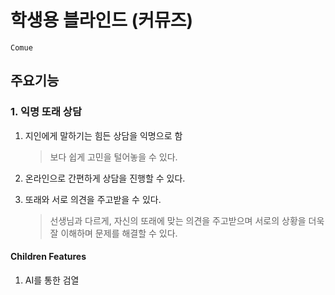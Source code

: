 # 학생용 블라인드 (커뮤즈)

```
Comue
```

## 주요기능

### 1. 익명 또래 상담

1. 지인에게 말하기는 힘든 상담을 익명으로 함

   > 보다 쉽게 고민을 털어놓을 수 있다.

2. 온라인으로 간편하게 상담을 진행할 수 있다.

3. 또래와 서로 의견을 주고받을 수 있다.

   > 선생님과 다르게, 자신의 또래에 맞는 의견을 주고받으며 서로의 상황을 더욱 잘 이해하며 문제를 해결할 수 있다.

#### Children Features

1. AI를 통한 검열

###
